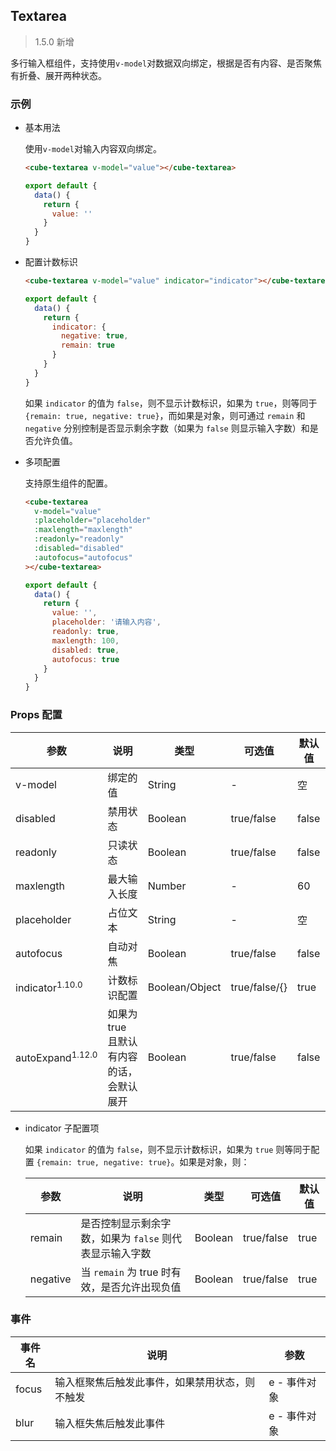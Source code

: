 ## Textarea

> 1.5.0 新增

多行输入框组件，支持使用`v-model`对数据双向绑定，根据是否有内容、是否聚焦有折叠、展开两种状态。

### 示例

- 基本用法

  使用`v-model`对输入内容双向绑定。

  ```html
  <cube-textarea v-model="value"></cube-textarea>
  ```

  ```javascript
  export default {
    data() {
      return {
        value: ''
      }
    }
  }
  ```

- 配置计数标识

  ```html
  <cube-textarea v-model="value" indicator="indicator"></cube-textarea>
  ```
  ```js
  export default {
    data() {
      return {
        indicator: {
          negative: true,
          remain: true
        }
      }
    }
  }
  ```

  如果 `indicator` 的值为 `false`，则不显示计数标识，如果为 `true`，则等同于 `{remain: true, negative: true}`，而如果是对象，则可通过 `remain` 和 `negative` 分别控制是否显示剩余字数（如果为 `false` 则显示输入字数）和是否允许负值。

- 多项配置

  支持原生组件的配置。

  ```html
  <cube-textarea
    v-model="value"
    :placeholder="placeholder"
    :maxlength="maxlength"
    :readonly="readonly"
    :disabled="disabled"
    :autofocus="autofocus"
  ></cube-textarea>
  ```
  ```javascript
  export default {
    data() {
      return {
        value: '',
        placeholder: '请输入内容',
        readonly: true,
        maxlength: 100,
        disabled: true,
        autofocus: true
      }
    }
  }
  ```

### Props 配置

| 参数 | 说明 | 类型 | 可选值 | 默认值 |
| - | - | - | - | - |
| v-model | 绑定的值 | String | - | 空 |
| disabled | 禁用状态 | Boolean | true/false | false |
| readonly | 只读状态 | Boolean | true/false | false |
| maxlength | 最大输入长度 | Number | - | 60 |
| placeholder | 占位文本 | String | - | 空 |
| autofocus | 自动对焦 | Boolean | true/false | false |
| indicator<sup>1.10.0</sup> | 计数标识配置 | Boolean/Object | true/false/{} | true |
| autoExpand<sup>1.12.0</sup> | 如果为 true 且默认有内容的话，会默认展开 | Boolean | true/false | false |

- indicator 子配置项

  如果 `indicator` 的值为 `false`，则不显示计数标识，如果为 `true` 则等同于配置 `{remain: true, negative: true}`。如果是对象，则：

  | 参数 | 说明 | 类型 | 可选值 | 默认值 |
  | - | - | - | - | - |
  | remain | 是否控制显示剩余字数，如果为 `false` 则代表显示输入字数 | Boolean | true/false | true |
  | negative | 当 `remain` 为 true 时有效，是否允许出现负值 | Boolean | true/false | true |

### 事件

| 事件名 | 说明 | 参数 |
| - | - | - |
| focus | 输入框聚焦后触发此事件，如果禁用状态，则不触发 | e - 事件对象 |
| blur | 输入框失焦后触发此事件 | e - 事件对象 |
